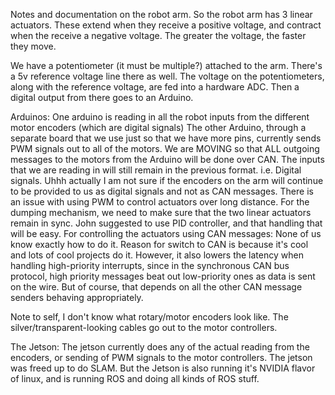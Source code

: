 Notes and documentation on the robot arm.
So the robot arm has 3 linear actuators.
	These extend when they receive a positive voltage, and contract when the receive a negative voltage.
		The greater the voltage, the faster they move.
		
We have a potentiometer (it must be multiple?) attached to the arm.
	There's a 5v reference voltage line there as well.
	The voltage on the potentiometers, along with the reference voltage, are fed into a hardware ADC.
		Then a digital output from there goes to an Arduino.
		
Arduinos:
	One arduino is reading in all the robot inputs from the different motor encoders (which are digital signals)
	The other Arduino, through a separate board that we use just so that we have more pins, currently sends PWM signals out to all of the motors.
		We are MOVING so that ALL outgoing messages to the motors from the Arduino will be done over CAN.
		The inputs that we are reading in will still remain in the previous format. i.e. Digital signals.
			Uhhh actually I am not sure if the encoders on the arm will continue to be provided to us as digital signals and not as CAN messages.
		There is an issue with using PWM to control actuators over long distance.
		For the dumping mechanism, we need to make sure that the two linear actuators remain in sync.
			John suggested to use PID controller, and that handling that will be easy.
		For controlling the actuators using CAN messages:
			None of us know exactly how to do it.
			Reason for switch to CAN is because it's cool and lots of cool projects do it.
				However, it also lowers the latency when handling high-priority interrupts, since in the synchronous CAN bus protocol, high priority messages beat out low-priority ones as data is sent on the wire.
					But of course, that depends on all the other CAN message senders behaving appropriately.

Note to self, I don't know what rotary/motor encoders look like.
The silver/transparent-looking cables go out to the motor controllers.
					
The Jetson:
	The jetson currently does any of the actual reading from the encoders, or sending of PWM signals to the motor controllers.
	The jetson was freed up to do SLAM.
		But the Jetson is also running it's NVIDIA flavor of linux, and is running ROS and doing all kinds of ROS stuff.
